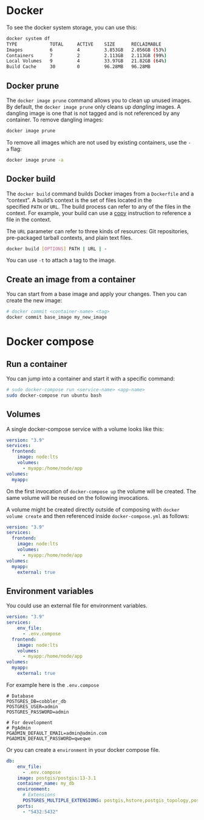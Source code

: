 # Docker

To see the docker system storage, you can use this:

```bash
docker system df
TYPE            TOTAL     ACTIVE    SIZE      RECLAIMABLE
Images          6         4         3.853GB   2.056GB (53%)
Containers      7         2         2.113GB   2.113GB (99%)
Local Volumes   9         4         33.97GB   21.82GB (64%)
Build Cache     30        0         96.28MB   96.28MB
```

## Docker prune

The `docker image prune` command allows you to clean up unused images. By default, the `docker image prune` only cleans up *dangling* images. A dangling image is one that is not tagged and is not referenced by any container. To remove dangling images:

```bash
docker image prune
```

To remove all images which are not used by existing containers, use the `-a` flag:

```bash
docker image prune -a
```

## Docker build

The `docker build` command builds Docker images from a `Dockerfile` and a “context”. A build’s context is the set of files located in the specified `PATH` or `URL`. The build process can refer to any of the files in the context. For example, your build can use a [copy](https://www.notion.so/ttps-docs-docker-com-engine-reference-builder-copy-7bf99b2be9044648948bdfd43b561600) instruction to reference a file in the context.

The `URL` parameter can refer to three kinds of resources: Git repositories, pre-packaged tarball contexts, and plain text files.

```bash
docker build [OPTIONS] PATH | URL | -
```

You can use `-t` to attach a tag to the image.

## Create an image from a container

You can start from a base image and apply your changes. Then you can create the new image:

```bash
# docker commit <container-name> <tag>
docker commit base_image my_new_image
```

# Docker compose

## Run a container

You can jump into a container and start it with a specific command:

```bash
# sudo docker-compose run <service-name> <app-name>
sudo docker-compose run ubuntu bash
```

## Volumes

A single docker-compose service with a volume looks like this:

```yaml
version: "3.9"
services:
  frontend:
    image: node:lts
    volumes:
      - myapp:/home/node/app
volumes:
  myapp:
```

On the first invocation of `docker-compose up` the volume will be created. The same volume will be reused on the following invocations.

A volume might be created directly outside of composing with `docker volume create` and then referenced inside `docker-compose.yml` as follows:

```yaml
version: "3.9"
services:
  frontend:
    image: node:lts
    volumes:
      - myapp:/home/node/app
volumes:
  myapp:
    external: true
```

## Environment variables

You could use an external file for environment variables.

```yaml
version: "3.9"
services:
	env_file:
      - .env.compose
  frontend:
    image: node:lts
    volumes:
      - myapp:/home/node/app
volumes:
  myapp:
    external: true
```

For example here is the `.env.compose`

```
# Database
POSTGRES_DB=cobbler_db
POSTGRES_USER=admin
POSTGRES_PASSWORD=admin

# For development
# PgAdmin
PGADMIN_DEFAULT_EMAIL=admin@admin.com
PGADMIN_DEFAULT_PASSWORD=qweqwe
```

Or you can create a `environment` in your docker compose file.

```yaml
db:
    env_file:
      - .env.compose
    image: postgis/postgis:13-3.1
    container_name: my_db
    environment:
      # Extensions
      POSTGRES_MULTIPLE_EXTENSIONS: postgis,hstore,postgis_topology,postgis_raster,pgrouting
    ports:
      - "5432:5432"
```